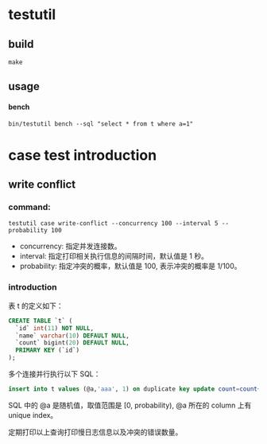 # testutil

## build

```shell
make
```

## usage

#### bench

```shell
bin/testutil bench --sql "select * from t where a=1"
```
# case test introduction

## write conflict

### command: 

```shell
testutil case write-conflict --concurrency 100 --interval 5 --probability 100
```

- concurrency: 指定并发连接数。
- interval: 指定打印相关执行信息的间隔时间，默认值是 1 秒。
- probability: 指定冲突的概率，默认值是 100, 表示冲突的概率是 1/100。

### introduction

表 t 的定义如下：

```sql
CREATE TABLE `t` (
  `id` int(11) NOT NULL,
  `name` varchar(10) DEFAULT NULL,
  `count` bigint(20) DEFAULT NULL,
  PRIMARY KEY (`id`)
);
```

多个连接并行执行以下 SQL：

```sql
insert into t values (@a,'aaa', 1) on duplicate key update count=count+1;  
```
SQL 中的 @a 是随机值，取值范围是 [0, probability), @a 所在的 column 上有 unique index。

定期打印以上查询打印慢日志信息以及冲突的错误数量。


